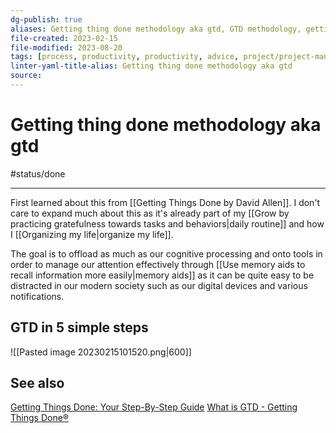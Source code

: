 ```yaml
---
dg-publish: true
aliases: Getting thing done methodology aka gtd, GTD methodology, getting things done
file-created: 2023-02-15
file-modified: 2023-08-20
tags: [process, productivity, productivity, advice, project/project-management, philosophy/principles, philosophy/values, decision/planning, decision/planning]
linter-yaml-title-alias: Getting thing done methodology aka gtd
source: 
---
```


# Getting thing done methodology aka gtd

#status/done 

---

First learned about this from [[Getting Things Done by David Allen]]. I don't care to expand much about this as it's already part of my [[Grow by practicing gratefulness towards tasks and behaviors|daily routine]] and how I [[Organizing my life|organize my life]].

The goal is to offload  as much as our cognitive processing and onto tools in order to manage our attention effectively through [[Use memory aids to recall information more easily|memory aids]] as it can be quite easy to be distracted in our modern society such as our digital devices and various notifications.

## GTD in 5 simple steps

![[Pasted image 20230215101520.png|600]]

## See also

[Getting Things Done: Your Step-By-Step Guide](https://todoist.com/productivity-methods/getting-things-done)
[What is GTD - Getting Things Done®](https://gettingthingsdone.com/what-is-gtd/)
